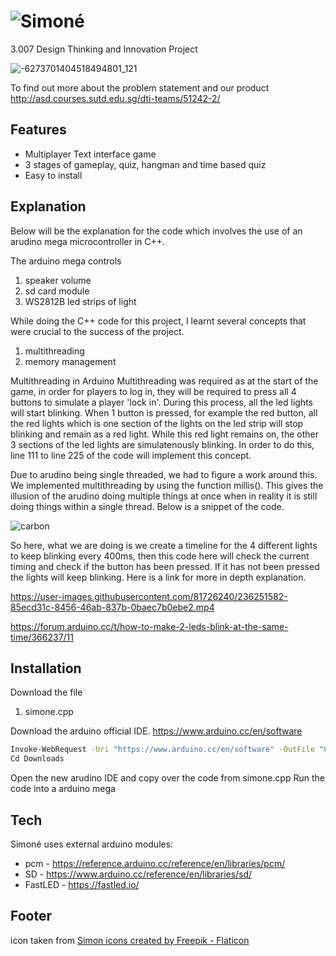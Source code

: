 # ![Simoné](https://user-images.githubusercontent.com/81726240/236753609-0c0368a9-387d-4d5c-b8dc-19bcba547e64.png)
3.007 Design Thinking and Innovation Project

![-6273701404518494801_121](https://user-images.githubusercontent.com/81726240/236242987-be57f8b7-8c14-4e7c-9357-81b1b73a56ae.jpg)

To find out more about the problem statement and our product
http://asd.courses.sutd.edu.sg/dti-teams/51242-2/


## Features

- Multiplayer Text interface game
- 3 stages of gameplay, quiz, hangman and time based quiz
- Easy to install

## Explanation
Below will be the explanation for the code which involves the use of an arudino mega microcontroller in C++.
 
The arduino mega controls 
1. speaker volume 
2. sd card module
3. WS2812B led strips of light

While doing the C++ code for this project, I learnt several concepts that were crucial to the success of the project.
1. multithreading 
2. memory management

Multithreading in Arduino
Multithreading was required as at the start of the game, in order for players to log in, they will be required to press all 4 buttons to simulate a player 'lock in'. During this process, all the led lights will start blinking. When 1 button is pressed, for example the red button, all the red lights which is one section of the lights on the led strip will stop blinking and remain as a red light. While this red light remains on, the other 3 sections of the led lights are simulatenously blinking. In order to do this, line 111 to line 225 of the code will implement this concept. 

Due to arudino being single threaded, we had to figure a work around this. We implemented multithreading by using the function millis(). This gives the illusion of the arudino doing multiple things at once when in reality it is still doing things within a single thread. Below is a snippet of the code.

![carbon](https://user-images.githubusercontent.com/81726240/236753875-ac4c3b07-4719-4631-ac33-c4a46c628458.png)

So here, what we are doing is we create a timeline for the 4 different lights to keep blinking every 400ms, then this code here will check the current timing and check if the button has been pressed. If it has not been pressed the lights will keep blinking. Here is a link for more in depth explanation.

https://user-images.githubusercontent.com/81726240/236251582-85ecd31c-8456-46ab-837b-0baec7b0ebe2.mp4

https://forum.arduino.cc/t/how-to-make-2-leds-blink-at-the-same-time/366237/11

## Installation

Download the file
1. simone.cpp

Download the arduino official IDE. https://www.arduino.cc/en/software

```sh
Invoke-WebRequest -Uri "https://www.arduino.cc/en/software" -OutFile "C:\Downloads"
Cd Downloads
```

Open the new arudino IDE and copy over the code from simone.cpp
Run the code into a arduino mega

## Tech

Simoné uses external arduino modules:

- pcm - https://reference.arduino.cc/reference/en/libraries/pcm/
- SD - https://www.arduino.cc/reference/en/libraries/sd/
- FastLED - https://fastled.io/


## Footer

icon taken from <a href="https://www.flaticon.com/free-icons/simon" title="simon icons">Simon icons created by Freepik - Flaticon</a>
